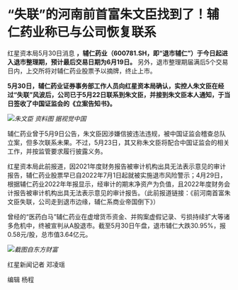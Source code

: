 # “失联”的河南前首富朱文臣找到了！辅仁药业称已与公司恢复联系

红星资本局5月30日消息 **，辅仁药业（600781.SH，即“退市辅仁”）于今日起进入退市整理期，预计最后交易日期为6月19日。**
另外，退市整理期届满后5个交易日内，上交所将对辅仁药业股票予以摘牌，终止上市。

**5月30日，辅仁药业证券事务部工作人员向红星资本局确认，实控人朱文臣在经过“失联”风波后，公司已于5月22日联系到朱文臣，并接到朱文臣本人通知，于当日签收了中国证监会的《立案告知书》。**

![](https://inews.gtimg.com/om_bt/OldcP3eiSCyaCiMr9yg0j1b5YeYGm9d6M9-Olgobcfa9MAA/1000)_朱文臣
资料图 据视觉中国_

辅仁药业曾于5月9日公告，朱文臣因涉嫌信披违法违规，被中国证监会稽查总队立案，但多次联系未果。不过，5月23日，其又称朱文臣将配合中国证监会的相关工作，并按监管要求履行披露义务。

红星资本局此前报道，因2021年度财务报告被审计机构出具无法表示意见的审计报告，辅仁药业股票早已自2022年7月1日起就被实施退市风险警示；4月29日，根据辅仁药业2022年年报显示，经审计的期末净资产为负值，且2022年度财务会计报告被审计机构出具无法表示意见的审计报告。（此前报道链接：《前河南首富朱文臣失联，公司走到退市边缘，辅仁系商业帝国倒下》）

曾经的“医药白马”辅仁药业在虚增货币资金、并购案虚假记录、亏损持续扩大等诸多危机中，终被宣判从A股退市。截至5月30日午盘，退市辅仁大跌30.95%，报0.58元/股，总市值3.64亿元。

![](https://inews.gtimg.com/om_bt/Of6VeztnPAXgBki957iA23zJe7ugKzkzxQuxGDSVcH2_oAA/1000)_截图自东方财富_

红星新闻记者 邓凌瑶

编辑 杨程

